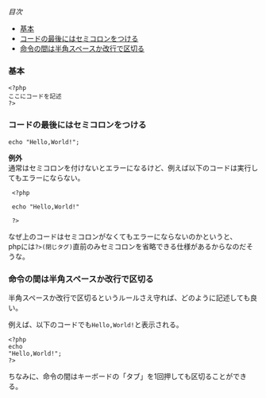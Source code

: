 *目次*
* [基本](#基本)
* [コードの最後にはセミコロンをつける](#コードの最後にはセミコロンをつける)
* [命令の間は半角スペースか改行で区切る](#命令の間は半角スペースか改行で区切る)

### 基本

    <?php
    ここにコードを記述
    ?>

### コードの最後にはセミコロンをつける

    echo "Hello,World!";

 **例外**  
 通常はセミコロンを付けないとエラーになるけど、例えば以下のコードは実行してもエラーにならない。

     <?php

     echo "Hello,World!"

     ?>

なぜ上のコードはセミコロンがなくてもエラーにならないのかというと、  
phpには`?>(閉じタグ)`直前のみセミコロンを省略できる仕様があるからなのだそうな。

### 命令の間は半角スペースか改行で区切る

半角スペースか改行で区切るというルールさえ守れば、どのように記述しても良い。

例えば、以下のコードでも`Hello,World!`と表示される。

    <?php
    echo
    "Hello,World!";
    ?>

ちなみに、命令の間はキーボードの「タブ」を1回押しても区切ることができる。
